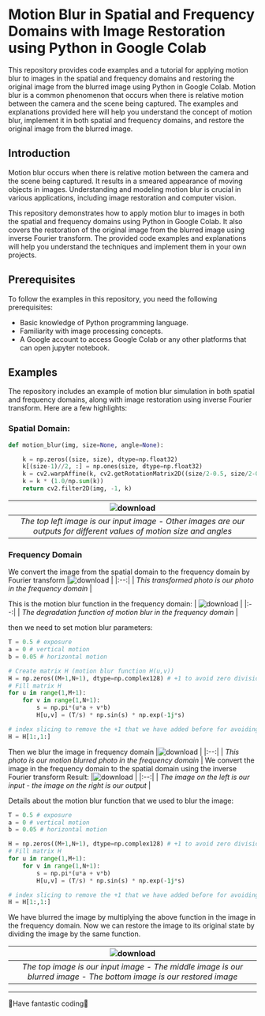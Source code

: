 # Motion Blur in Spatial and Frequency Domains with Image Restoration using Python in Google Colab
This repository provides code examples and a tutorial for applying motion blur to images in the spatial and frequency domains and restoring the original image from the blurred image using Python in Google Colab. Motion blur is a common phenomenon that occurs when there is relative motion between the camera and the scene being captured. The examples and explanations provided here will help you understand the concept of motion blur, implement it in both spatial and frequency domains, and restore the original image from the blurred image.

## Introduction
Motion blur occurs when there is relative motion between the camera and the scene being captured. It results in a smeared appearance of moving objects in images. Understanding and modeling motion blur is crucial in various applications, including image restoration and computer vision.

This repository demonstrates how to apply motion blur to images in both the spatial and frequency domains using Python in Google Colab. It also covers the restoration of the original image from the blurred image using inverse Fourier transform. The provided code examples and explanations will help you understand the techniques and implement them in your own projects.

## Prerequisites
To follow the examples in this repository, you need the following prerequisites:

- Basic knowledge of Python programming language.
- Familiarity with image processing concepts.
- A Google account to access Google Colab or any other platforms that can open jupyter notebook.

## Examples
The repository includes an example of motion blur simulation in both spatial and frequency domains, along with image restoration using inverse Fourier transform. Here are a few highlights:
### Spatial Domain: 

```python
def motion_blur(img, size=None, angle=None):

    k = np.zeros((size, size), dtype=np.float32)
    k[(size-1)//2, :] = np.ones(size, dtype=np.float32)
    k = cv2.warpAffine(k, cv2.getRotationMatrix2D((size/2-0.5, size/2-0.5), angle, 1.0), (size, size))
    k = k * (1.0/np.sum(k))
    return cv2.filter2D(img, -1, k)
```


|![download](https://github.com/mohammadnabia/Motion-Blur-Spatial-Frequency-Domain/assets/53332753/4f86c0df-a7bb-4099-afe0-e37fafae4a62) | 
|:--:| 
| *The top left image is our input image -  Other images are our outputs for different values of motion size and angles* |

### Frequency Domain
We convert the image from the spatial domain to the frequency domain by Fourier transform
|![download](https://github.com/mohammadnabia/Motion-Blur-Spatial-Frequency-Domain/assets/53332753/8e5b973f-2175-4bec-b8fd-195457e7b62d) | 
|:--:| 
| *This transformed photo is our photo in the frequency domain* |

This is the motion blur function in the frequency domain:
| ![download](https://github.com/mohammadnabia/Motion-Blur-Spatial-Frequency-Domain/assets/53332753/415324a4-594b-4bd8-b72b-354160d556c1) | 
|:--:| 
| *The degradation function of motion blur in the frequency domain* |

then we need to set motion blur parameters:
```python
T = 0.5 # exposure
a = 0 # vertical motion
b = 0.05 # horizontal motion
```
```python
# Create matrix H (motion blur function H(u,v))
H = np.zeros((M+1,N+1), dtype=np.complex128) # +1 to avoid zero division
# Fill matrix H
for u in range(1,M+1):
    for v in range(1,N+1):
        s = np.pi*(u*a + v*b)
        H[u,v] = (T/s) * np.sin(s) * np.exp(-1j*s)

# index slicing to remove the +1 that we have added before for avoiding zero division
H = H[1:,1:] 
```
Then we blur the image in frequency domain
|![download](https://github.com/mohammadnabia/Motion-Blur-Spatial-Frequency-Domain/assets/53332753/6f56463f-2d13-45a4-8787-e2370b35df78) | 
|:--:| 
| *This photo is our motion blurred photo in the frequency domain* |
We convert the image in the frequency domain to the spatial domain using the inverse Fourier transform
Result:
|![download](https://github.com/mohammadnabia/Motion-Blur-Spatial-Frequency-Domain/assets/53332753/90a47e23-97c7-4682-8856-6bf94f37b5af) | 
|:--:| 
| *The image on the left is our input  -  the image on the right is our output* |

Details about the motion blur function that we used to blur the image:
```python
T = 0.5 # exposure
a = 0 # vertical motion
b = 0.05 # horizontal motion

H = np.zeros((M+1,N+1), dtype=np.complex128) # +1 to avoid zero division
# Fill matrix H
for u in range(1,M+1):
    for v in range(1,N+1):
        s = np.pi*(u*a + v*b)
        H[u,v] = (T/s) * np.sin(s) * np.exp(-1j*s)

# index slicing to remove the +1 that we have added before for avoiding zero division
H = H[1:,1:] 
```
We have blurred the image by multiplying the above function in the image in the frequency domain. Now we can restore the image to its original state by dividing the image by the same function.

| ![download](https://github.com/mohammadnabia/Motion-Blur-Spatial-Frequency-Domain/assets/53332753/546503b7-6594-4fbb-8d77-f4734e211c53)| 
|:--:| 
| *The top image is our input image - The middle image is our blurred image - The bottom image is our restored image* |
- - -
👾Have fantastic coding👾
